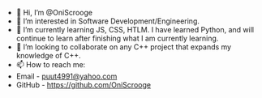 - 👋 Hi, I’m @OniScrooge
- 👀 I’m interested in Software Development/Engineering.
- 🌱 I’m currently learning JS, CSS, HTLM. I have learned Python, and will continue to learn after finishing what I am currently learning.
- 💞️ I’m looking to collaborate on any C++ project that expands my knowledge of C++.
- 📫 How to reach me:
- Email - puut4991@yahoo.com
- GitHub - https://github.com/OniScrooge
